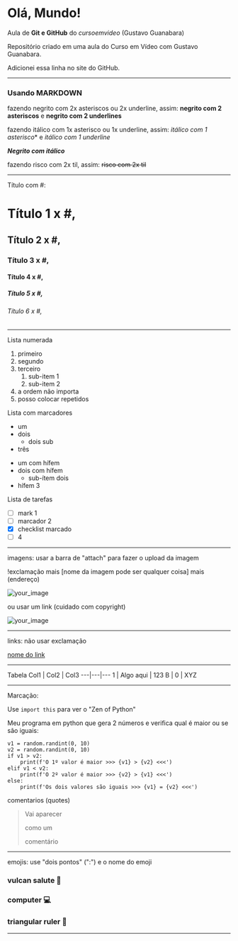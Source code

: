 # Olá, Mundo!
 Aula de **Git e GitHub** do *cursoemvideo* (Gustavo Guanabara)

 Repositório criado em uma aula do Curso em Vídeo com Gustavo Guanabara.
 
 Adicionei essa linha no site do GitHub.
 
 ----------------------------------------------------------------------------------------------------
 
 ### Usando **MARKDOWN**
 
 fazendo negrito com 2x asteriscos ou 2x underline, assim: **negrito com 2 asteriscos** e __negrito com 2 underlines__

fazendo itálico com 1x asterisco ou 1x underline, assim: *itálico com 1 asterisco** e _itálico com 1 underline_

__*Negrito com itálico*__

fazendo risco com 2x til, assim: ~~risco com 2x til~~

----------------------------------------------------------------------------------------------------

Título com #:

# Título 1 x #,
## Título 2 x #,
### Título 3 x #,
#### Título 4 x #,
##### Título 5 x #,
###### Título 6 x #,

----------------------------------------------------------------------------------------------------

Lista numerada
1. primeiro
999. segundo
1. terceiro
   1. sub-item 1
   2. sub-item 2
0. a ordem não importa
1. posso colocar repetidos

Lista com marcadores
* um
* dois
   * dois sub
* três

- um com hífem
- dois com hífem
   - sub-ítem dois
- hífem 3

Lista de tarefas
- [ ] mark 1
- [ ] marcador 2
- [x] checklist marcado
- [ ] 4

----------------------------------------------------------------------------------------------------

imagens: usar a barra de "attach" para fazer o upload da imagem

!exclamação mais [nome da imagem pode ser qualquer coisa] mais (endereço)

![your_image](https://user-images.githubusercontent.com/65188122/199155434-db95c17c-f52f-497d-849d-1dbda230ab88.PNG)

ou usar um link (cuidado com copyright)

![your_image](https://www.google.com.br/images/branding/googlelogo/1x/googlelogo_color_272x92dp.png)

----------------------------------------------------------------------------------------------------

links: não usar exclamação

[nome do link](https://github.com/Gabrija81)

----------------------------------------------------------------------------------------------------

Tabela
Col1 | Col2 | Col3
---|---|---
1 | Algo aqui | 123
B | 0 | XYZ

----------------------------------------------------------------------------------------------------

Marcação:

Use  `import this` para ver o "Zen of Python"

Meu programa em python que gera 2 números e verifica qual é maior ou se são iguais:
```
v1 = random.randint(0, 10)
v2 = random.randint(0, 10)
if v1 > v2:
    print(f'O 1º valor é maior >>> {v1} > {v2} <<<')
elif v1 < v2:
    print(f'O 2º valor é maior >>> {v2} > {v1} <<<')
else:
    print(f'Os dois valores são iguais >>> {v1} = {v2} <<<')
```

comentarios (quotes)

> Vai aparecer
> 
> como um
> 
> comentário

----------------------------------------------------------------------------------------------------

emojis:
use "dois pontos" (":") e o nome do emoji
### vulcan salute 🖖
### computer 💻
### triangular ruler 📐

----------------------------------------------------------------------------------------------------


